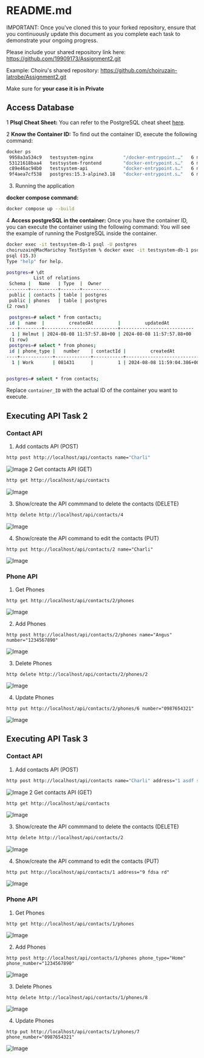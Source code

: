 # README.md

IMPORTANT: Once you've cloned this to your forked repository, ensure that you continuously update this document as you complete each task to demonstrate your ongoing progress.

Please include your shared repository link here: https://github.com/19909173/Assignment2.git

Example:
Choiru's shared repository: https://github.com/choiruzain-latrobe/Assignment2.git


Make sure for **your case it is in Private**
## Access Database
1 **Plsql Cheat Sheet:**
You can refer to the PostgreSQL cheat sheet [here](https://www.postgresqltutorial.com/postgresql-cheat-sheet/).

2 **Know the Container ID:**
To find out the container ID, execute the following command:
   ```bash
   docker ps
    9958a3a534c9   testsystem-nginx           "/docker-entrypoint.…"   6 minutes ago   Up 6 minutes   0.0.0.0:80->80/tcp   testsystem-nginx-1
    53121618baa4   testsystem-frontend        "docker-entrypoint.s…"   6 minutes ago   Up 6 minutes   3000/tcp             testsystem-frontend-1
    c89e46ac94b0   testsystem-api             "docker-entrypoint.s…"   6 minutes ago   Up 6 minutes   5000/tcp             testsystem-api-1
    9f4aea7cf538   postgres:15.3-alpine3.18   "docker-entrypoint.s…"   6 minutes ago   Up 6 minutes   5432/tcp             testsystem-db-1
   ```
3. Running the application

**docker compose command:**
   ```bash
   docker compose up --build
   ```

4 **Access postgreSQL in the container:**
Once you have the container ID, you can execute the container using the following command:
You will see the example of running the PostgreSQL inside the container.
   ```bash
   docker exec -it testsystem-db-1 psql -U postgres
   choiruzain@MacMarichoy TestSystem % docker exec -it testsystem-db-1 psql -U postgres                                       
   psql (15.3)
   Type "help" for help.
   
   postgres=# \dt
             List of relations
    Schema |   Name   | Type  |  Owner   
   --------+----------+-------+----------
    public | contacts | table | postgres
    public | phones   | table | postgres
   (2 rows)
  
    postgres=# select * from contacts;
    id |  name  |         createdAt         |         updatedAt         
   ----+--------+---------------------------+---------------------------
     1 | Helmut | 2024-08-08 11:57:57.88+00 | 2024-08-08 11:57:57.88+00
    (1 row)
    postgres=# select * from phones;
    id | phone_type |   number    | contactId |         createdAt          |         updatedAt          
   ----+------------+-------------+-----------+----------------------------+----------------------------
     1 | Work       | 081431      |         1 | 2024-08-08 11:59:04.386+00 | 2024-08-08 11:59:04.386+00


postgres=# select * from contacts;
   ```
Replace `container_ID` with the actual ID of the container you want to execute.

## Executing API Task 2

### Contact API


1. Add contacts API  (POST)
```bash
http post http://localhost/api/contacts name="Charli"
```
![Image](images/contactspost.png)
2 Get contacts API  (GET)

```bash
http get http://localhost/api/contacts
```

![Image](images/contactsget.png)

3. Show/create the API commmand to delete the contacts (DELETE)

```bash
http delete http://localhost/api/contacts/4
```
![Image](images/contactsdelete.png)

4. Show/create the API command to edit the contacts (PUT)
```
http put http://localhost/api/contacts/2 name="Charli"
```
![Image](images/contactsput.png)

### Phone API
1. Get Phones 
```
http get http://localhost/api/contacts/2/phones
```
![Image](images/phoneget.png)

2. Add Phones 
```
http post http://localhost/api/contacts/2/phones name="Angus" number="1234567890"
```
![Image](images/phonepost.png)

3. Delete Phones 
```
http delete http://localhost/api/contacts/2/phones/2
```
![Image](images/phonedelete.png)

4. Update Phones 
```
http put http://localhost/api/contacts/2/phones/6 number="0987654321"
```
![Image](images/phoneput.png)


## Executing API Task 3

### Contact API


1. Add contacts API  (POST)
```bash
http post http://localhost/api/contacts name="Charli" address="1 asdf st"
```
![Image](images/contactspost3.png)
2 Get contacts API  (GET)

```bash
http get http://localhost/api/contacts
```

![Image](images/contactsget3.png)

3. Show/create the API commmand to delete the contacts (DELETE)

```bash
http delete http://localhost/api/contacts/2
```
![Image](images/contactsdelete3.png)

4. Show/create the API command to edit the contacts (PUT)
```
http put http://localhost/api/contacts/1 address="9 fdsa rd"
```
![Image](images/contactsput3.png)

### Phone API
1. Get Phones 
```
http get http://localhost/api/contacts/1/phones
```
![Image](images/phoneget3.png)

2. Add Phones 
```
http post http://localhost/api/contacts/1/phones phone_type="Home" phone_number="1234567890"
```
![Image](images/phonepost3.png)

3. Delete Phones 
```
http delete http://localhost/api/contacts/1/phones/8
```
![Image](images/phonedelete3.png)

4. Update Phones 
```
http put http://localhost/api/contacts/1/phones/7 phone_number="0987654321"
```
![Image](images/phoneput3.png)